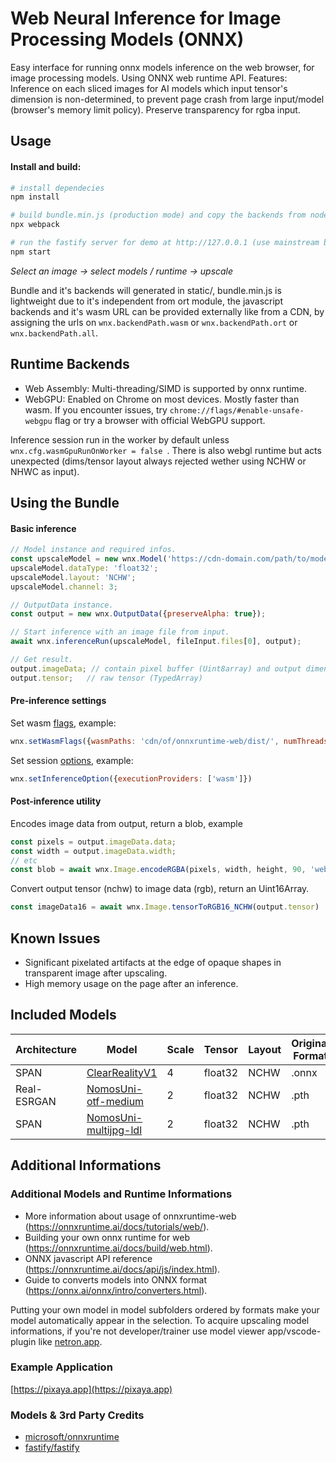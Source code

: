 # Web Neural Inference for Image Processing Models (ONNX)

Easy interface for running onnx models inference on the web browser, for image processing models. Using ONNX web runtime API.
Features: Inference on each sliced images for AI models which input tensor's dimension is non-determined, to prevent page crash from large input/model (browser's memory limit policy). Preserve transparency for rgba input.

## Usage

#### Install and build:
```bash
# install dependecies
npm install

# build bundle.min.js (production mode) and copy the backends from node_module
npx webpack

# run the fastify server for demo at http://127.0.0.1 (use mainstream browsers for webgpu support)
npm start
``` 
_Select an image -> select models / runtime -> upscale_

Bundle and it's backends will generated in static/, bundle.min.js is lightweight due to it's independent from ort module, the javascript backends and it's wasm URL can be provided externally like from a CDN, by assigning the urls on `wnx.backendPath.wasm` or `wnx.backendPath.ort` or `wnx.backendPath.all`.

## Runtime Backends
- Web Assembly: Multi-threading/SIMD is supported by onnx runtime.
- WebGPU: Enabled on Chrome on most devices. Mostly faster than wasm. If you encounter issues, try `chrome://flags/#enable-unsafe-webgpu` flag or try a browser with official WebGPU support.

Inference session run in the worker by default unless ```wnx.cfg.wasmGpuRunOnWorker = false ```.
There is also webgl runtime but acts unexpected (dims/tensor layout always rejected wether using NCHW or NHWC as input).

## Using the Bundle
#### Basic inference
```javascript
// Model instance and required infos.
const upscaleModel = new wnx.Model('https://cdn-domain.com/path/to/model.onnx');
upscaleModel.dataType: 'float32';
upscaleModel.layout: 'NCHW';
upscaleModel.channel: 3;

// OutputData instance.
const output = new wnx.OutputData({preserveAlpha: true});

// Start inference with an image file from input.
await wnx.inferenceRun(upscaleModel, fileInput.files[0], output);

// Get result.
output.imageData; // contain pixel buffer (Uint8array) and output dimensions
output.tensor;   // raw tensor (TypedArray)
```

#### Pre-inference settings
Set wasm [flags](https://onnxruntime.ai/docs/tutorials/web/env-flags-and-session-options.html), example:
```javascript
wnx.setWasmFlags({wasmPaths: 'cdn/of/onnxruntime-web/dist/', numThreads: 6})
```
Set session [options](https://onnxruntime.ai/docs/tutorials/web/env-flags-and-session-options.html), example:
```javascript
wnx.setInferenceOption({executionProviders: ['wasm']})
```

#### Post-inference utility
Encodes image data from output, return a blob, example
```javascript
const pixels = output.imageData.data;
const width = output.imageData.width;
// etc
const blob = await wnx.Image.encodeRGBA(pixels, width, height, 90, 'webp')
```
Convert output tensor (nchw) to image data (rgb), return an Uint16Array.
```javascript
const imageData16 = await wnx.Image.tensorToRGB16_NCHW(output.tensor)
```

## Known Issues
- Significant pixelated artifacts at the edge of opaque shapes in transparent image after upscaling.
- High memory usage on the page after an inference.

## Included Models

| Architecture| Model| Scale | Tensor   | Layout  | Original Format |
| ----------- | ---------------------- | ----- | -------- | ------- | --------------- |
| SPAN        | [ClearRealityV1](https://openmodeldb.info/models/4x-ClearRealityV1)| 4     | float32  | NCHW    | .onnx  |
| Real-ESRGAN | [NomosUni-otf-medium](https://openmodeldb.info/models/2x-NomosUni-compact-otf-medium)    | 2     | float32  | NCHW    | .pth   |
| SPAN        | [NomosUni-multijpg-ldl](https://openmodeldb.info/models/2x-NomosUni-span-multijpg-ldl)  | 2     | float32  | NCHW    | .pth   |


## Additional Informations

### Additional Models and Runtime Informations
- More information about usage of onnxruntime-web (https://onnxruntime.ai/docs/tutorials/web/).
- Building your own onnx runtime for web (https://onnxruntime.ai/docs/build/web.html).
- ONNX javascript API reference (https://onnxruntime.ai/docs/api/js/index.html).
- Guide to converts models into ONNX format (https://onnx.ai/onnx/intro/converters.html).

Putting your own model in model subfolders ordered by formats make your model automatically appear in the selection. To acquire upscaling model informations, if you're not developer/trainer use model viewer app/vscode-plugin like [netron.app](https://netron.app).
 
### Example Application
[https://pixaya.app](https://pixaya.app)

### Models & 3rd Party Credits
- [microsoft/onnxruntime](https://github.com/microsoft/onnxruntime)
- [fastify/fastify](https://github.com/fastify/fastify)